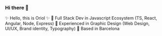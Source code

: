 ### Hi there 👋

<!--
**VitalikKarpuk/VitalikKarpuk** is a ✨ _special_ ✨ repository because its `README.md` (this file) appears on your GitHub profile.

Here are some ideas to get you started:

- 🔭 I’m currently working on ...
- 🌱 I’m currently learning ...
- 👯 I’m looking to collaborate on ...
- 🤔 I’m looking for help with ...
- 💬 Ask me about ...
- 📫 How to reach me: ...
- 😄 Pronouns: ...
- ⚡ Fun fact: ...
-->

✨ Hello, this is Oriol ✨
🌿 Full Stack Dev in Javascript Ecosystem (TS, React, Angular, Node, Express)
🌿 Experienced in Graphic Design (Web Design, UI/UX, Brand identity, Typography)
🌿 Based in Barcelona
